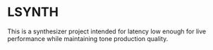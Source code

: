 # LSYNTH
This is a synthesizer project intended for latency low enough for live performance while maintaining tone production quality.